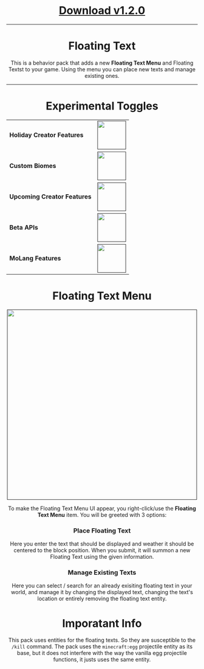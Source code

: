 <div align=center>

# [Download v1.2.0](https://www.mediafire.com/file/woiz9cseb7k7kim/Floating_Text_v1.2.0.mcpack/file#)

---

# Floating Text
  This is a behavior pack that adds a new **Floating Text Menu** and Floating Textst to your game. Using the menu you can place new texts and manage existing ones.

---

# Experimental Toggles
  | | |
  | :--- | :---: |
  | **Holiday Creator Features** | [<img src="https://user-images.githubusercontent.com/115075789/207722874-c9c3b1d5-8ee3-428f-95a9-564a5bd21361.png" width="75">]() |
  | **Custom Biomes** | [<img src="https://user-images.githubusercontent.com/115075789/207723014-b09cdef4-b687-42e0-a371-6632e93f5458.png" width="75">]() |
  | **Upcoming Creator Features** | [<img src="https://user-images.githubusercontent.com/115075789/207723014-b09cdef4-b687-42e0-a371-6632e93f5458.png" width="75">]() |
  | **Beta APIs** | [<img src="https://user-images.githubusercontent.com/115075789/207722874-c9c3b1d5-8ee3-428f-95a9-564a5bd21361.png" width="75">]() |
  | **MoLang Features** | [<img src="https://user-images.githubusercontent.com/115075789/207723014-b09cdef4-b687-42e0-a371-6632e93f5458.png" width="75">]() |

# Floating Text Menu
  [<img src="https://user-images.githubusercontent.com/115075789/209587967-a565d8a3-4ca3-4efe-9b07-d43097810d55.png" width="500">]()

  To make the Floating Text Menu UI appear, you right-click/use the **Floating Text Menu** item. You will be greeted with 3 options:

### Place Floating Text
  Here you enter the text that should be displayed and weather it should be centered to the block position. When you submit, it will summon a new Floating Text using the given information.

### Manage Existing Texts
  Here you can select / search for an already exisiting floating text in your world, and manage it by changing the displayed text, changing the text's location or entirely removing the floating text entity.

# Imporatant Info
  This pack uses entities for the floating texts. So they are susceptible to the ``/kill`` command. The pack uses the ``minecraft:egg`` projectile entity as its base, but it does not interfere with the way the vanilla egg projectile functions, it justs uses the same entity.

</div align>
